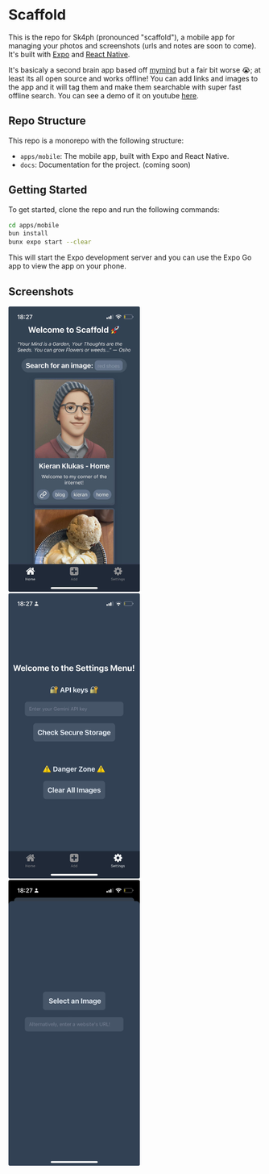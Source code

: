 # Scaffold

This is the repo for Sk4ph (pronounced "scaffold"), a mobile app for managing your photos and screenshots (urls and notes are soon to come). It's built with [Expo](https://expo.dev) and [React Native](https://reactnative.dev).

It's basicaly a second brain app based off [mymind](https://mymind.com/) but a fair bit worse 😭; at least its all open source and works offline! You can add links and images to the app and it will tag them and make them searchable with super fast offline search. You can see a demo of it on youtube [here](https://www.youtube.com/shorts/m5ASqlrYX_Q).

## Repo Structure

This repo is a monorepo with the following structure:
- `apps/mobile`: The mobile app, built with Expo and React Native.
- `docs`: Documentation for the project. (coming soon)

## Getting Started

To get started, clone the repo and run the following commands:

```bash
cd apps/mobile
bun install
bunx expo start --clear
```

This will start the Expo development server and you can use the Expo Go app to view the app on your phone.

## Screenshots
<p>
    <img src="https://github.com/kcoderhtml/scaffold/raw/master/.github/images/home.jpg" width="261">
    <img src="https://github.com/kcoderhtml/scaffold/raw/master/.github/images/settings.jpg" width="261">
    <img src="https://github.com/kcoderhtml/scaffold/raw/master/.github/images/add.jpg" width="261">
</p>
